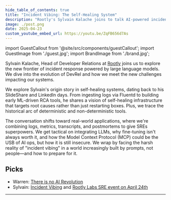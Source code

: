 ```yaml
---
hide_table_of_contents: true
title: "Incident Vibing: The Self-Healing System"
description: "Rootly's Sylvain Kalache joins to talk AI-powered incident response, self-healing systems, and the reality of DevRel in 2025."
image: ./post.png
date: 2025-04-23
custom_youtube_embed_url: https://youtu.be/ZqFB656d7As
---
```


import GuestCallout from '@site/src/components/guestCallout';
import GuestImage from './guest.jpg';
import BrandImage from './brand.jpg';

<GuestCallout name="Sylvain Kalache" link="https://www.linkedin.com/in/sylvainkalache/" image={GuestImage} brandImg={BrandImage} />

Sylvain Kalache, Head of Developer Relations at [Rootly](https://labs.rootly.ai/) joins us to explore the new frontier of incident response powered by large language models. We dive into the evolution of DevRel and how we meet the new challenges impacting our systems.

We explore Sylvain's origin story in self-healing systems, dating back to his SlideShare and LinkedIn days. From ingesting logs via Fluentd to building early ML-driven RCA tools, he shares a vision of self-healing infrastructure that targets root causes rather than just restarting boxes. Plus, we trace the historical arc of deterministic and non-deterministic tools.

The conversation shifts toward real-world applications, where we're combining logs, metrics, transcripts, and postmortems to give SREs superpowers. We get tactical on integrating LLMs, why fine-tuning isn't always worth it, and how the Model Context Protocol (MCP) could be the USB of AI ops, but how it is still insecure. We wrap by facing the harsh reality of "incident vibing" in a world increasingly built by prompts, not people—and how to prepare for it.

## Picks  
- Warren: [There is no AI Revolution](https://www.wheresyoured.at/wheres-the-money/)  
- Sylvain: [Incident Vibing](https://thenewstack.io/vibe-coding-is-here-but-are-you-ready-for-incident-vibing/) and [Rootly Labs SRE event on April 24th](https://lu.ma/9wi116nk)
---
